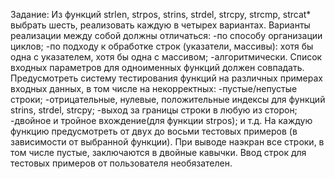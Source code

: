 Задание: Из функций strlen, strpos, strins, strdel, strcpy, strcmp, strcat* выбрать шесть, реализовать каждую в четырех вариантах. Варианты реализации между собой должны отличаться: 
-по способу организации циклов;
-по подходу к обработке строк (указатели, массивы): хотя бы одна с указателем, хотя бы одна с массивом;
-алгоритмически.
Список входных параметров для одноименных функций должен совпадать.
Предусмотреть систему тестирования функций на различных примерах входных данных, в том числе на некорректных:
-пустые/непустые строки;
-отрицательные, нулевые, положительные индексы для функций strins, strdel, strcpy;
-выход за границы строки в любую из сторон;
-двойное и тройное вхождение(для функции strpos);
и т.д.
На каждую функцию предусмотреть от двух до восьми тестовых примеров (в зависимости от выбранной функции).
При выводе наэкран все строки, в том числе пустые, заключаются в двойные кавычки. Ввод строк для тестовых примеров от пользователя необязателен.

